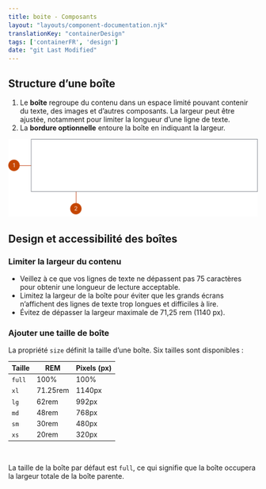 ```yaml
---
title: boite - Composants
layout: "layouts/component-documentation.njk"
translationKey: "containerDesign"
tags: ['containerFR', 'design']
date: "git Last Modified"
---
```


## Structure d’une boîte

<ol class="anatomy-list">
  <li>Le <strong>boîte</strong> regroupe du contenu dans un espace limité pouvant contenir du texte, des images et d’autres composants. La largeur peut être ajustée, notamment pour limiter la longueur d’une ligne de texte.</li>
  <li>La <strong>bordure optionnelle</strong> entoure la boîte en indiquant la largeur.</li>
</ol>

<img class="b-sm b-default p-400" src="/images/en/components/anatomy/gcds-container-anatomy.svg" alt="Le composant de boîte avec des numéros indiquant les différentes parties de la structure de la boîte." />

## Design et accessibilité des boîtes

### Limiter la largeur du contenu

- Veillez à ce que vos lignes de texte ne dépassent pas 75 caractères pour obtenir une longueur de lecture acceptable.
- Limitez la largeur de la boîte pour éviter que les grands écrans n’affichent des lignes de texte trop longues et difficiles à lire.
- Évitez de dépasser la largeur maximale de 71,25 rem (1140 px).

### Ajouter une taille de boîte

La propriété `size` définit la taille d’une boîte. Six tailles sont disponibles :

| Taille | REM | Pixels (px) |
| ---- | --- | ----------- |
| `full` | 100% | 100% |
| `xl` | 71.25rem | 1140px |
| `lg` | 62rem | 992px |
| `md` | 48rem | 768px |
| `sm` | 30rem | 480px |
| `xs` | 20rem | 320px |

<br/>

La taille de la boîte par défaut est `full`, ce qui signifie que la boîte occupera la largeur totale de la boîte parente.

